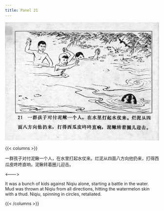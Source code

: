 ```yaml
---
title: Panel 21
---
```


![niqiu page](./../../../images/niqiu/seifert0397_nqkg_0025_021.jpg)

{{< columns >}}

一群孩子对付泥鳅一个人，在水里打起水仗来。烂泥从四面八方向他扔来，打得西瓜皮咚咚直响，泥鳅转着圈儿迎击。

<--->

It was a bunch of kids against Niqiu alone, starting a battle in the water. Mud was thrown at Niqiu from all directions, hitting the watermelon skin with a thud. Niqiu, spinning in circles, retaliated.

{{< /columns >}}